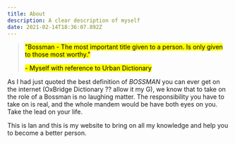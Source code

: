 ```yaml
---
title: About
description: A clear description of myself
date: 2021-02-14T18:36:07.892Z
---
```


<blockquote cite="https://www.urbandictionary.com/define.php?term=Bossman">
  <p>
    <mark>
      "Bossman - The most important title given to a person. Is only
      given to those most worthy."
    </mark>
  </p>
  <p>
    <mark>- Myself with reference to Urban Dictionary</mark>
  </p>
</blockquote>

As I had just quoted the best definition of _BOSSMAN_ you can
ever get on the internet (OxBridge Dictionary ?? allow it my G), we
know that to take on the role of a Bossman is no laughing matter. The
responsibility you have to take on is real, and the whole mandem would
be have both eyes on you. Take the lead on your life.

This is Ian and this is my website to bring on all my knowledge and
help you to become a better person.
